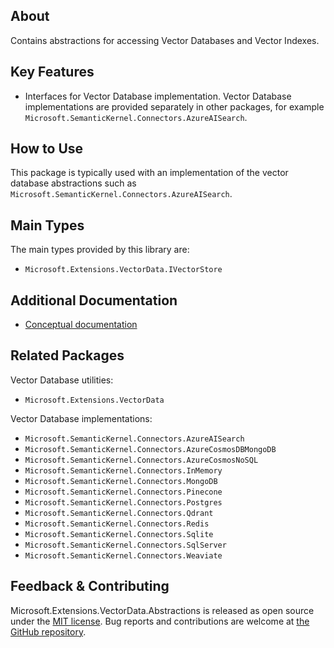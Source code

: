 ## About

Contains abstractions for accessing Vector Databases and Vector Indexes.

## Key Features

- Interfaces for Vector Database implementation. Vector Database implementations are provided separately in other packages, for example  `Microsoft.SemanticKernel.Connectors.AzureAISearch`.

## How to Use

This package is typically used with an implementation of the vector database abstractions such as `Microsoft.SemanticKernel.Connectors.AzureAISearch`.

## Main Types

The main types provided by this library are:

- `Microsoft.Extensions.VectorData.IVectorStore`

## Additional Documentation

- [Conceptual documentation](https://learn.microsoft.com/en-us/semantic-kernel/concepts/vector-store-connectors)

## Related Packages

Vector Database utilities:

- `Microsoft.Extensions.VectorData`

Vector Database implementations:

- `Microsoft.SemanticKernel.Connectors.AzureAISearch`
- `Microsoft.SemanticKernel.Connectors.AzureCosmosDBMongoDB`
- `Microsoft.SemanticKernel.Connectors.AzureCosmosNoSQL`
- `Microsoft.SemanticKernel.Connectors.InMemory`
- `Microsoft.SemanticKernel.Connectors.MongoDB`
- `Microsoft.SemanticKernel.Connectors.Pinecone`
- `Microsoft.SemanticKernel.Connectors.Postgres`
- `Microsoft.SemanticKernel.Connectors.Qdrant`
- `Microsoft.SemanticKernel.Connectors.Redis`
- `Microsoft.SemanticKernel.Connectors.Sqlite`
- `Microsoft.SemanticKernel.Connectors.SqlServer`
- `Microsoft.SemanticKernel.Connectors.Weaviate`

## Feedback & Contributing

Microsoft.Extensions.VectorData.Abstractions is released as open source under the [MIT license](https://licenses.nuget.org/MIT). Bug reports and contributions are welcome at [the GitHub repository](https://github.com/microsoft/semantic-kernel).
